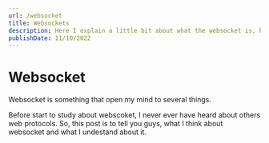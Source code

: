```yaml
---
url: /websocket
title: Websockets
description: Here I explain a little bit about what the websocket is, how this protocol works and why it is used, if want to understand something about it click here!
publishDate: 11/10/2022
---
```


# Websocket

Websocket is something that open my mind to several things.

Before start to study about webscoket, I never ever have heard about others web protocols. So, this post is to tell you guys, what I think about websocket and what I undestand about it.